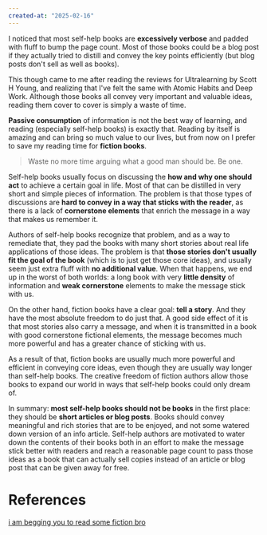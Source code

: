 ```yaml
---
created-at: "2025-02-16"
---
```


I noticed that most self-help books are **excessively verbose** and padded with fluff to bump the page count. Most of those books could be a blog post if they actually tried to distill and convey the key points efficiently (but blog posts don't sell as well as books).

This though came to me after reading the reviews for Ultralearning by Scott H Young, and realizing that I've felt the same with Atomic Habits and Deep Work. Although those books all convey very important and valuable ideas, reading them cover to cover is simply a waste of time.

**Passive consumption** of information is not the best way of learning, and reading (especially self-help books) is exactly that. Reading by itself is amazing and can bring so much value to our lives, but from now on I prefer to save my reading time for **fiction books**.

> Waste no more time arguing what a good man should be. Be one.

Self-help books usually focus on discussing the **how and why one should act** to achieve a certain goal in life. Most of that can be distilled in very short and simple pieces of information. The problem is that those types of discussions are **hard to convey in a way that sticks with the reader**, as there is a lack of **cornerstone elements** that enrich the message in a way that makes us remember it.

Authors of self-help books recognize that problem, and as a way to remediate that, they pad the books with many short stories about real life applications of those ideas. The problem is that **those stories don't usually fit the goal of the book** (which is to just get those core ideas), and usually seem just extra fluff with **no additional value**. When that happens, we end up in the worst of both worlds: a long book with very **little density** of information and **weak cornerstone** elements to make the message stick with us.

On the other hand, fiction books have a clear goal: **tell a story**. And they have the most absolute freedom to do just that. A good side effect of it is that most stories also carry a message, and when it is transmitted in a book with good cornerstone fictional elements, the message becomes much more powerful and has a greater chance of sticking with us.

As a result of that, fiction books are usually much more powerful and efficient in conveying core ideas, even though they are usually way longer than self-help books. The creative freedom of fiction authors allow those books to expand our world in ways that self-help books could only dream of.

In summary: **most self-help books should not be books** in the first place: they should be **short articles or blog posts**. Books should convey meaningful and rich stories that are to be enjoyed, and not some watered down version of an info article. Self-help authors are motivated to water down the contents of their books both in an effort to make the message stick better with readers and reach a reasonable page count to pass those ideas as a book that can actually sell copies instead of an article or blog post that can be given away for free.

# References

[i am begging you to read some fiction bro](https://youtu.be/92tVm7VSlic)
